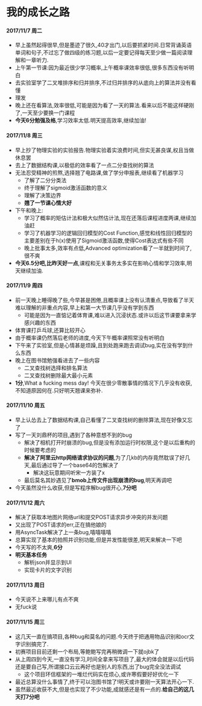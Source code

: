 # 我的成长之路

#### 2017/11/7  周二

* 早上虽然起得很早,但是墨迹了很久,40才出门,以后要抓紧时间.日常背诵英语单词和句子,不过忘了做四级的练习题,以后一定要记得每天至少做一篇阅读理解和一章听力.
* 上午第一节课:因为最近很少学习概率,上午概率课效率很低,很多东西没有听明白
* 去实验室学了二叉堆排序和归并排序,不过归并排序的从底向上的算法并没有看懂
* 理发
* 晚上还在看算法,效率很低,可能是因为看了一天的算法.看来以后不能这样硬刚了,一天至少要换一门课程
* **今天6分勉强及格**,学习效率太低.明天提高效率,继续加油!

#### 2017/11/8 周三

* 早上抄了物理实验的实验报告.物理实验着实浪费时间,但实无甚良谋,权且当做休息罢
* 去上了数据结构课,以极低的效率看了一点二分查找树的算法
* 无法忍受精神的煎熬,选择翘了电路课,做了学分申报表,继续看了机器学习
    * 了解了二分分类法
    * 终于理解了sigmoid激活函数的意义
    * 理解了决策边界
    * **翘了一节课心情大好**
* 下午和晚上:
    * 学习了概率的矩估计法和极大似然估计法,现在还落后课程进度两课,继续加油赶
    * 学习了机器学习的逻辑回归模型的Cost Function,感觉和线性回归模型的主要差别在于h(x)使用了Sigmoid激活函数,使得Cost表达式有些不同
    * 晚上批事太多,效率有点低,Advanced optimization看了一半就到时间了,很不爽
* **今天6.5分吧,比昨天好一点**,课程和无关事务太多实在影响心情和学习效率,明天继续加油.

#### 2017/11/9 周四

* 前一天晚上睡得晚了些,今早甚是困倦,且概率课上没有认清重点,导致看了半天难以理解的非重点内容,早上和第一大节课几乎没有学到东西
    * 可能是因为一直惦记着体育课,难以进入沉浸状态.或许以后这节课要拿来学感兴趣的东西
* 体育课打乒乓球,还算比较开心
* 由于概率课仍然落后老师的进度,今天下午概率课照常没有听明白
* 下午来了实验室,但是心情甚是烦躁,且到处跑来跑去调试bug,实在没有学到什么东西
* 晚上在图书馆勉强看进去了一些内容
    * 二叉查找树选择和排名算法
    * 二叉查找树删除最大最小元素
* **1分**,What a fucking mess day! 今天在很少零散事情的情况下几乎没有收获,不知道原因何在.只好明天翘课来弥补.

#### 2017/11/10 周五

* 早上认怂去上了数据结构课,自己看懂了二叉查找树的删除算法,现在好像又忘了
* 写了一天刘鼎杯的项目,遇到了各种意想不到的bug
    * 解决了相机打开时崩溃的bug,但是没有添加运行时权限,这个是以后重构的时候要考虑的
    * **解决了阿里云http网络请求协议的问题**,为了几kb的内存竟然耽误了好几天,最后通过导了一个base64的包解决了
        * 解决这玩意期间听宋一方装了x
    * 最后莫名其妙遇见了**bmob上传文件出现崩溃的bug**,明天再调吧
* 今天虽然没什么收获,但是写程序解bug很开心,**7分吧**


#### 2017/11/12 周六

* 解决了获取本地图片网络url和提交POST请求异步冲突的并发问题
* 又出现了POST请求的err,正在搞他娘的
* 用AsyncTask解决了上一条bug,嘻嘻嘻嘻
* 总算实现了基本的拍照并识别功能,但是并发性能很差,明天来解决一下吧
* 今天写的不太爽,**6分**
* **明天基本任务**
    * 解析json并显示到UI
    * 实现卡片的文字识别

#### 2017/11/13 周日

* 今天说不上来哪儿有点不爽
* 无fuck说

#### 2017/11/15 周三
* 这几天一直在搞项目,各种bug和莫名的问题.今天终于把通用物品识别和ocr文字识别搞完了.
* 初赛项目目前还剩一个布局,等鲍鲍写完再稍微调一下就ojbk了
* 从上周四到今天,一直没有学习,时间全拿来写项目了,最大的体会就是以后代码还是要自己写,所谓接口云云再好也是别人的东西,出了bug完全没法调试
    * 这个项目环信框架的一堆烂代码实在烦心,或许寒假要好好优化一下
* 最近总算没什么事情了,终于可以泡图书馆了!明天或许要刚一天算法开心一下.
* 虽然最近收获不大,但是也实现了不少功能,成就感还是有一点的.**给自己的这几天打7分吧**